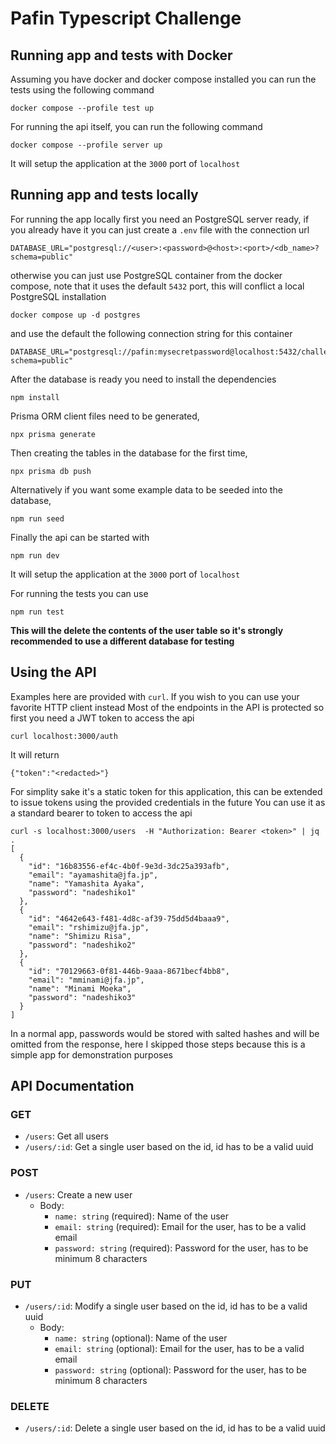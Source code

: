 # Pafin Typescript Challenge

## Running app and tests with Docker
Assuming you have docker and docker compose installed you can run the tests using the following command
```
docker compose --profile test up
```
For running the api itself, you can run the following command
```
docker compose --profile server up
```
It will setup the application at the `3000` port of `localhost`

## Running app and tests locally

For running the app locally first you need an PostgreSQL server ready, if you already have it you can just
create a `.env` file with the connection url
```
DATABASE_URL="postgresql://<user>:<password>@<host>:<port>/<db_name>?schema=public"
```
otherwise you can just use PostgreSQL container from the docker compose, note that it uses the default `5432`
port, this will conflict a local PostgreSQL installation
```
docker compose up -d postgres
```
and use the default the following connection string for this container
```
DATABASE_URL="postgresql://pafin:mysecretpassword@localhost:5432/challenge_test?schema=public"
```
After the database is ready you need to install the dependencies
```
npm install
```
Prisma ORM client files need to be generated, 
```
npx prisma generate
```
Then creating the tables in the database for the first time,
```
npx prisma db push
```
Alternatively if you want some example data to be seeded into the database,
```
npm run seed
```
Finally the api can be started with
```
npm run dev
```
It will setup the application at the `3000` port of `localhost`

For running the tests you can use
```
npm run test
```
**This will the delete the contents of the user table so it's strongly recommended to use
a different database for testing**

## Using the API

Examples here are provided with `curl`. If you wish to you can use your favorite HTTP client instead
Most of the endpoints in the API is protected so first you need a JWT token to access the api
```
curl localhost:3000/auth
```
It will return
```
{"token":"<redacted>"}
```
For simplity sake it's a static token for this application, this can be extended to issue tokens using
the provided credentials in the future
You can use it as a standard bearer to token to access the api
```
curl -s localhost:3000/users  -H "Authorization: Bearer <token>" | jq .
[
  {
    "id": "16b83556-ef4c-4b0f-9e3d-3dc25a393afb",
    "email": "ayamashita@jfa.jp",
    "name": "Yamashita Ayaka",
    "password": "nadeshiko1"
  },
  {
    "id": "4642e643-f481-4d8c-af39-75dd5d4baaa9",
    "email": "rshimizu@jfa.jp",
    "name": "Shimizu Risa",
    "password": "nadeshiko2"
  },
  {
    "id": "70129663-0f81-446b-9aaa-8671becf4bb8",
    "email": "mminami@jfa.jp",
    "name": "Minami Moeka",
    "password": "nadeshiko3"
  }
]
```
In a normal app, passwords would be stored with salted hashes and will be omitted from the response,
here I skipped those steps because this is a simple app for demonstration purposes

## API Documentation

### GET

- `/users`: Get all users
- `/users/:id`: Get a single user based on the id, id has to be a valid uuid

### POST

- `/users`: Create a new user
  - Body:
    - `name: string` (required): Name of the user
    - `email: string` (required): Email for the user, has to be a valid email
    - `password: string` (required): Password for the user, has to be minimum 8 characters

### PUT

- `/users/:id`: Modify a single user based on the id, id has to be a valid uuid
  - Body:
    - `name: string` (optional): Name of the user
    - `email: string` (optional): Email for the user, has to be a valid email
    - `password: string` (optional): Password for the user, has to be minimum 8 characters

### DELETE

- `/users/:id`: Delete a single user based on the id, id has to be a valid uuid